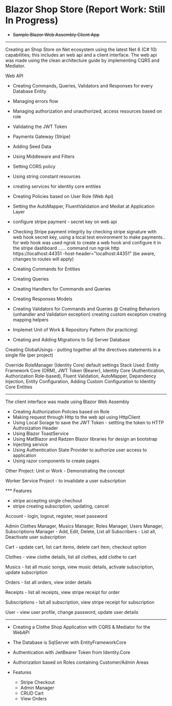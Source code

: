 # Blazor Shop Store (Report Work: Still In Progress)

* <strike>Sample Blazor Web Assembly Client App</strike>

-----------------------

Creating an Shop Store on Net ecosystem using the latest Net 6 (C# 10) capabilities; this includes an web api and a client interface. The web api was made using the clean architecture guide by implementing CQRS and Mediator.

Web API
* Creating Commands, Queries, Validators and Responses for every Database Entity
* Managing errors flow
* Managing authorization and unauthorized, access resources based on role
* Validating the JWT Token
* Payments Gateway (Stripe)
* Adding Seed Data
* Using Middleware and Filters
* Setting CORS policy
* Using string constant resources
* creating services for identity core entities
* Creating Policies based on User Role (Web Api)
* Setting the AutoMapper, FluentValidation and Mediat at Application Layer
* configure stripe payment - secret key on web api

* Checking Stripe payment integrity by checking stripe signature with web hook secret key, using a local test environment to make payments.. for web hook was used ngrok to create a web hook and configure it in the stripe dashboard ...... command run ngrok http https://localhost:44351 -host-header="localhost:44351" (be aware, changes to routes will apply)



* Creating Commands for Entities
* Creating Queries
* Creating Handlers for Commands and Queries
* Creating Responses Models
* Creating Validators for Commands and Queries
@ Creating Behaviors (unhandler and Validation exception)
creating custom exception
creating mapping helpers

* Implemet Unit of Work & Repository Pattern (for practicing)
* Creating and Adding Migrations to Sql Server Database

Creating GlobalUsings - putting together all the directives statements in a single file (per project)

Override RoleManager (Identity Core) default settings
Stack Used: Entity Framework Core (ORM), JWT Token (Bearer), Identity Core (Authentication, Authorization Role-based), Fluent Validation, AutoMapper, Dependency Injection, Entity Configuration, Adding Custom Configuration to Identity Core Entities


----------
The client interface was made using Blazor Web Assembly

* Creating Authorization Policies based on Role
* Making request through Http to the web api using HttpClient
* Using Local Sorage to save the JWT Token - settting the token to HTTP Authroization Header
* Using Blazor ToastService
* Using MatBlazor and Radzen Blazor libraries for design an bootstrap
* Injecting service
* Using Authentication State Provider to authorize user access to application
* Using razor components to create pages



Other Project: Unit or Work - Demonstrating the concept


Worker Service Project - to invalidate a user subscription



*** Features

- stripe accepting single chechout
- stripe creating subscription, updating, cancel

Account
	- login, logout, register, reset password

Admin
	Clothes Manager, Musics Manager, Roles Manager, Users Manager, Subscriptions Manager
		- Add, Edit, Delete, List all
	Subscribers
		- List all, Deactivate user subscription

Cart
	- update cart, list cart items, delete cart item, checkout option

Clothes
	- view clothe details, list all clothes, add clothe to cart

Musics
	- list all music songs, view music details, activate subscription, update subscription

Orders
	- list all orders, view order details

Receipts
	- list all receipts, view stripe receipt for order

Subscriptions
	- lsit all subscription, view stripe receipt for subscription

User
	- view user profile, change password, update user details


------------------------
* Creating a Clothe Shop Application with CQRS & Mediator for the WebAPI
* The Database is SqlServer with EntityFrameworkCore
* Authentication with JwtBearer Token from Identity.Core
* Authorization based on Roles containing Customer/Admin Areas

* Features
  * Stripe Checkout
  * Admin Manager
  * CRUD Cart
  * View Orders

